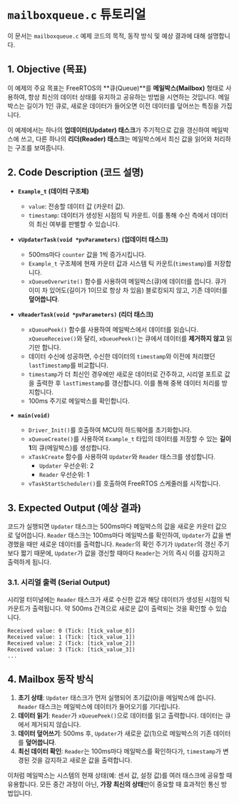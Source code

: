 # `mailboxqueue.c` 튜토리얼

이 문서는 `mailboxqueue.c` 예제 코드의 목적, 동작 방식 및 예상 결과에 대해 설명합니다.

## 1. Objective (목표)

이 예제의 주요 목표는 FreeRTOS의 **큐(Queue)**를 **메일박스(Mailbox)** 형태로 사용하여, 항상 최신의 데이터 상태를 유지하고 공유하는 방법을 시연하는 것입니다. 메일박스는 길이가 1인 큐로, 새로운 데이터가 들어오면 이전 데이터를 덮어쓰는 특징을 가집니다.

이 예제에서는 하나의 **업데이터(Updater) 태스크**가 주기적으로 값을 갱신하여 메일박스에 쓰고, 다른 하나의 **리더(Reader) 태스크**는 메일박스에서 최신 값을 읽어와 처리하는 구조를 보여줍니다.

## 2. Code Description (코드 설명)

- **`Example_t` (데이터 구조체)**
  - `value`: 전송할 데이터 값 (카운터 값).
  - `timestamp`: 데이터가 생성된 시점의 틱 카운트. 이를 통해 수신 측에서 데이터의 최신 여부를 판별할 수 있습니다.

- **`vUpdaterTask(void *pvParameters)` (업데이터 태스크)**
  - 500ms마다 `counter` 값을 1씩 증가시킵니다.
  - `Example_t` 구조체에 현재 카운터 값과 시스템 틱 카운트(`timestamp`)를 저장합니다.
  - `xQueueOverwrite()` 함수를 사용하여 메일박스(큐)에 데이터를 씁니다. 큐가 이미 차 있어도(길이가 1이므로 항상 차 있음) 블로킹되지 않고, 기존 데이터를 **덮어씁니다**.

- **`vReaderTask(void *pvParameters)` (리더 태스크)**
  - `xQueuePeek()` 함수를 사용하여 메일박스에서 데이터를 읽습니다. `xQueueReceive()`와 달리, `xQueuePeek()`는 큐에서 데이터를 **제거하지 않고** 읽기만 합니다.
  - 데이터 수신에 성공하면, 수신한 데이터의 `timestamp`와 이전에 처리했던 `lastTimestamp`를 비교합니다.
  - `timestamp`가 더 최신인 경우에만 새로운 데이터로 간주하고, 시리얼 포트로 값을 출력한 후 `lastTimestamp`를 갱신합니다. 이를 통해 중복 데이터 처리를 방지합니다.
  - 100ms 주기로 메일박스를 확인합니다.

- **`main(void)`**
  - `Driver_Init()`를 호출하여 MCU의 하드웨어를 초기화합니다.
  - `xQueueCreate()`를 사용하여 `Example_t` 타입의 데이터를 저장할 수 있는 **길이 1**의 큐(메일박스)를 생성합니다.
  - `xTaskCreate` 함수를 사용하여 `Updater`와 `Reader` 태스크를 생성합니다.
    - `Updater` 우선순위: 2
    - `Reader` 우선순위: 1
  - `vTaskStartScheduler()`를 호출하여 FreeRTOS 스케줄러를 시작합니다.

## 3. Expected Output (예상 결과)

코드가 실행되면 `Updater` 태스크는 500ms마다 메일박스의 값을 새로운 카운터 값으로 덮어씁니다. `Reader` 태스크는 100ms마다 메일박스를 확인하여, `Updater`가 값을 변경했을 때만 새로운 데이터를 출력합니다. `Reader`의 확인 주기가 `Updater`의 갱신 주기보다 짧기 때문에, `Updater`가 값을 갱신할 때마다 `Reader`는 거의 즉시 이를 감지하고 출력하게 됩니다.

### 3.1. 시리얼 출력 (Serial Output)

시리얼 터미널에는 `Reader` 태스크가 새로 수신한 값과 해당 데이터가 생성된 시점의 틱 카운트가 출력됩니다. 약 500ms 간격으로 새로운 값이 출력되는 것을 확인할 수 있습니다.

```
Received value: 0 (Tick: [tick_value_0])
Received value: 1 (Tick: [tick_value_1])
Received value: 2 (Tick: [tick_value_2])
Received value: 3 (Tick: [tick_value_3])
...
```

## 4. Mailbox 동작 방식

1. **초기 상태**: `Updater` 태스크가 먼저 실행되어 초기값(0)을 메일박스에 씁니다. `Reader` 태스크는 메일박스에 데이터가 들어오기를 기다립니다.
2. **데이터 읽기**: `Reader`가 `xQueuePeek()`으로 데이터를 읽고 출력합니다. 데이터는 큐에서 제거되지 않습니다.
3. **데이터 덮어쓰기**: 500ms 후, `Updater`가 새로운 값(1)으로 메일박스의 기존 데이터를 **덮어씁니다**.
4. **최신 데이터 확인**: `Reader`는 100ms마다 메일박스를 확인하다가, `timestamp`가 변경된 것을 감지하고 새로운 값을 출력합니다.

이처럼 메일박스는 시스템의 현재 상태(예: 센서 값, 설정 값)를 여러 태스크에 공유할 때 유용합니다. 모든 중간 과정이 아닌, **가장 최신의 상태**만이 중요할 때 효과적인 통신 방법입니다.
